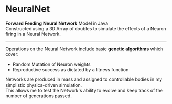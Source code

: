 # NeuralNet
**Forward Feeding Neural Network** Model in Java <br>
Constructed using a 3D Array of doubles to simulate the effects of a Neuron firing in a Neural Network.

---
Operations on the Neural Network include basic **genetic algorithms** which cover:
- Random Mutation of Neuron weights
- Reproductive success as dictated by a fitness function

Networks are produced in mass and assigned to controllable bodies in my simplistic physics-driven simulation.<br> This allows me to test the Network's ability to evolve and keep track of the number of generations passed.
